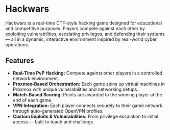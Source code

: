 # Hackwars

Hackwars is a real-time CTF-style hacking game designed for educational and competitive purposes. Players compete against each other by exploiting vulnerabilities, escalating privileges, and defending their systems — all in a dynamic, interactive environment inspired by real-world cyber operations.

## Features
- **Real-Time PvP Hacking:** Compete against other players in a controlled network environment.
- **Proxmox-Based Orchestration:** Each game spins up virtual machines in Proxmox with unique vulnerabilities and networking setups.
- **Match-Based Scoring:** Points are awarded to the winning player at the end of each game.
- **VPN Integration:** Each player connects securely to their game network through auto-generated OpenVPN profiles.
- **Custom Exploits & Vulnerabilities:** From privilege escalation to initial access — built to teach and challenge.
